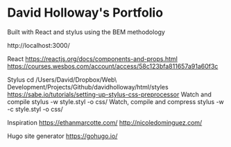 # David Holloway's Portfolio
 Built with React and stylus using the BEM methodology 

http://localhost:3000/

React
https://reactjs.org/docs/components-and-props.html
https://courses.wesbos.com/account/access/58c123bfa811657a91a60f3c

Stylus
cd /Users/David/Dropbox/Web\ Development/Projects/Github/davidholloway/html/styles 
https://sabe.io/tutorials/setting-up-stylus-css-preprocessor
Watch and compile
stylus -w style.styl -o css/
Watch, compile and compress
stylus -w -c style.styl -o css/

Inspiration
https://ethanmarcotte.com/
http://nicoledominguez.com/

Hugo site generator
https://gohugo.io/





